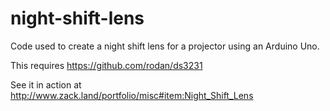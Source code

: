 # night-shift-lens
Code used to create a night shift lens for a projector using an Arduino Uno.

This requires https://github.com/rodan/ds3231

See it in action at http://www.zack.land/portfolio/misc#item:Night_Shift_Lens
